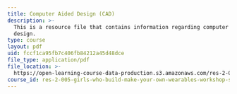 ```yaml
---
title: Computer Aided Design (CAD)
description: >-
  This is a resource file that contains information regarding computer aided
  design.
type: course
layout: pdf
uid: fccf1ca95fb7c406fb84212a45d48dce
file_type: application/pdf
file_location: >-
  https://open-learning-course-data-production.s3.amazonaws.com/res-2-005-girls-who-build-make-your-own-wearables-workshop-spring-2015/fccf1ca95fb7c406fb84212a45d48dce_MITRES_2_005S15_CADSpea.pdf
course_id: res-2-005-girls-who-build-make-your-own-wearables-workshop-spring-2015
---
```


